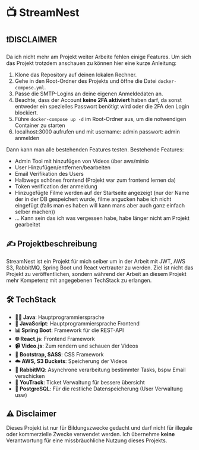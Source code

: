 # 📺 StreamNest

## ❗DISCLAIMER
Da ich nicht mehr am Projekt weiter Arbeite fehlen einige Features.
Um sich das Projekt trotzdem anschauen zu können hier eine kurze Anleitung:

1. Klone das Repository auf deinen lokalen Rechner.
2. Gehe in den Root-Ordner des Projekts und öffne die Datei `docker-compose.yml`.
3. Passe die SMTP-Logins an deine eigenen Anmeldedaten an.
4. Beachte, dass der Account **keine 2FA aktiviert** haben darf, da sonst entweder ein spezielles Passwort benötigt wird oder die 2FA den Login blockiert.
5. Führe `docker-compose up -d` im Root-Ordner aus, um die notwendigen Container zu starten
6. localhost:3000 aufrufen und mit username: admin passwort: admin anmelden

Dann kann man alle bestehenden Features testen.
Bestehende Features:
- Admin Tool mit hinzufügen von Videos über aws/minio
- User Hinzufügen/entfernen/bearbeiten
- Email Verifikation des Users
- Halbwegs schönes frontend (Projekt war zum frontend lernen da)
- Token verification der anmeldung
- Hinzugefügte Filme werden auf der Startseite angezeigt (nur der Name der in der DB gespeichert wurde, filme angucken habe ich nicht eingefügt (falls man es haben will kann mans aber auch ganz einfach selber machen))
- ... Kann sein das ich was vergessen habe, habe länger nicht am Projekt gearbeitet


## ✍ Projektbeschreibung
StreamNest ist ein Projekt für mich selber um in der Arbeit mit JWT, AWS S3, RabbitMQ, Spring Boot und React vertrauter zu werden.
Ziel ist nicht das Projekt zu veröffentlichen, sondern während der Arbeit an diesem Projekt mehr Kompetenz mit angegebenen TechStack zu erlangen.


## 🛠️ TechStack
- **👨‍💻 Java**: Hauptprogrammiersprache
- **🎨 JavaScript**: Hauptprogrammiersprache Frontend
- **📊 Spring Boot**: Framework für die REST-API
- **🌐 React.js**: Frontend Framework
- **📹 Video.js**: Zum rendern und schauen der Videos
- **🌈 Bootstrap, SASS**: CSS Framework
- **☁️ AWS, S3 Buckets**: Speicherung der Videos
- **🐇 RabbitMQ**: Asynchrone verarbeitung bestimmter Tasks, bspw Email verschicken
- **🎫 YouTrack**: Ticket Verwaltung für bessere übersicht
- **🐘 PostgreSQL**: Für die restliche Datenspeicherung (User Verwaltung usw)


## ⚠ Disclaimer
Dieses Projekt ist nur für Bildungszwecke gedacht und darf nicht für illegale oder kommerzielle Zwecke verwendet werden.
Ich übernehme **keine** Verantwortung für eine missbräuchliche Nutzung dieses Projekts.
